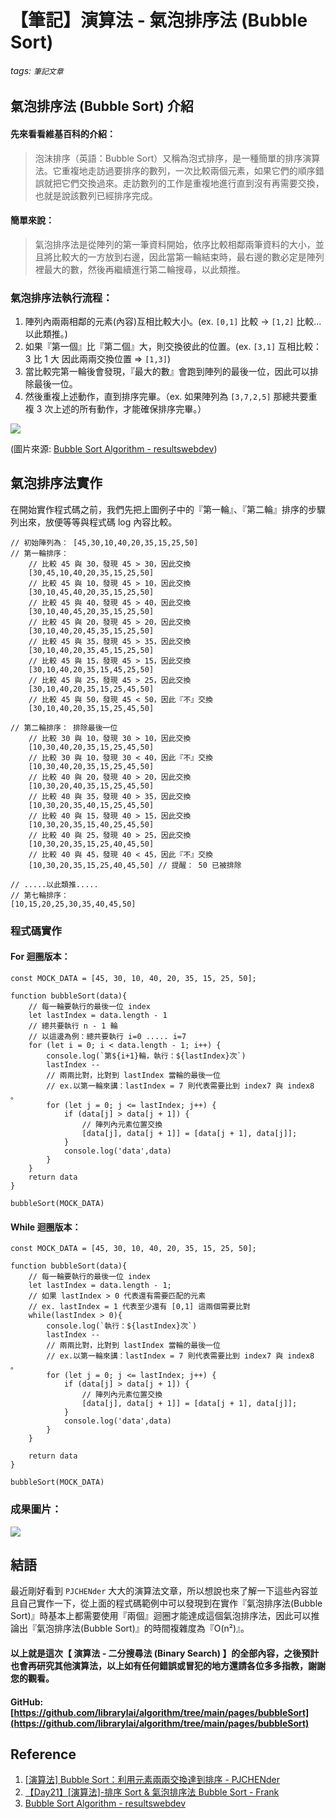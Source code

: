 # 【筆記】演算法 - 氣泡排序法 (Bubble Sort)

###### tags: `筆記文章`

## 氣泡排序法 (Bubble Sort) 介紹

#### 先來看看維基百科的介紹：

> 泡沫排序（英語：Bubble Sort）又稱為泡式排序，是一種簡單的排序演算法。它重複地走訪過要排序的數列，一次比較兩個元素，如果它們的順序錯誤就把它們交換過來。走訪數列的工作是重複地進行直到沒有再需要交換，也就是說該數列已經排序完成。

#### 簡單來說：

> 氣泡排序法是從陣列的第一筆資料開始，依序比較相鄰兩筆資料的大小，並且將比較大的一方放到右邊，因此當第一輪結束時，最右邊的數必定是陣列裡最大的數，然後再繼續進行第二輪搜尋，以此類推。

### 氣泡排序法執行流程：

1. 陣列內兩兩相鄰的元素(內容)互相比較大小。(ex. `[0,1]` 比較 -> `[1,2]` 比較...以此類推。)
2. 如果『第一個』比『第二個』大，則交換彼此的位置。(ex. `[3,1]` 互相比較：3 比 1 大 因此兩兩交換位置 => `[1,3]`)
3. 當比較完第一輪後會發現，『最大的數』會跑到陣列的最後一位，因此可以排除最後一位。
4. 然後重複上述動作，直到排序完畢。（ex. 如果陣列為 `[3,7,2,5]` 那總共要重複 3 次上述的所有動作，才能確保排序完畢。）

![](https://www.resultswebdev.com/wp-content/themes/results-website-design/uploads/bubble-sort-animation2.gif)

(圖片來源: [Bubble Sort Algorithm - resultswebdev](https://www.resultswebdev.com/bubble-sort-algorithm/))

## 氣泡排序法實作

在開始實作程式碼之前，我們先把上圖例子中的『第一輪』、『第二輪』排序的步驟列出來，放便等等與程式碼 log 內容比較。

```javascript=
// 初始陣列為： [45,30,10,40,20,35,15,25,50]
// 第一輪排序：
    // 比較 45 與 30，發現 45 > 30，因此交換
    [30,45,10,40,20,35,15,25,50]
    // 比較 45 與 10，發現 45 > 10，因此交換
    [30,10,45,40,20,35,15,25,50]
    // 比較 45 與 40，發現 45 > 40，因此交換
    [30,10,40,45,20,35,15,25,50]
    // 比較 45 與 20，發現 45 > 20，因此交換
    [30,10,40,20,45,35,15,25,50]
    // 比較 45 與 35，發現 45 > 35，因此交換
    [30,10,40,20,35,45,15,25,50]
    // 比較 45 與 15，發現 45 > 15，因此交換
    [30,10,40,20,35,15,45,25,50]
    // 比較 45 與 25，發現 45 > 25，因此交換
    [30,10,40,20,35,15,25,45,50]
    // 比較 45 與 50，發現 45 < 50，因此『不』交換
    [30,10,40,20,35,15,25,45,50]

// 第二輪排序： 排除最後一位
    // 比較 30 與 10，發現 30 > 10，因此交換
    [10,30,40,20,35,15,25,45,50]
    // 比較 30 與 10，發現 30 < 40，因此『不』交換
    [10,30,40,20,35,15,25,45,50]
    // 比較 40 與 20，發現 40 > 20，因此交換
    [10,30,20,40,35,15,25,45,50]
    // 比較 40 與 35，發現 40 > 35，因此交換
    [10,30,20,35,40,15,25,45,50]
    // 比較 40 與 15，發現 40 > 15，因此交換
    [10,30,20,35,15,40,25,45,50]
    // 比較 40 與 25，發現 40 > 25，因此交換
    [10,30,20,35,15,25,40,45,50]
    // 比較 40 與 45，發現 40 < 45，因此『不』交換
    [10,30,20,35,15,25,40,45,50] // 提醒： 50 已被排除

// .....以此類推.....
// 第七輪排序：
[10,15,20,25,30,35,40,45,50]

```

### 程式碼實作

#### For 迴圈版本：

```javascript=
const MOCK_DATA = [45, 30, 10, 40, 20, 35, 15, 25, 50];

function bubbleSort(data){
    // 每一輪要執行的最後一位 index
    let lastIndex = data.length - 1
    // 總共要執行 n - 1 輪
    // 以這邊為例：總共要執行 i=0 ..... i=7
    for (let i = 0; i < data.length - 1; i++) {
        console.log(`第${i+1}輪，執行：${lastIndex}次`)
        lastIndex --
        // 兩兩比對，比對到 lastIndex 當輪的最後一位
        // ex.以第一輪來講：lastIndex = 7 則代表需要比到 index7 與 index8 。
        for (let j = 0; j <= lastIndex; j++) {
            if (data[j] > data[j + 1]) {
                // 陣列內元素位置交換
                [data[j], data[j + 1]] = [data[j + 1], data[j]];
            }
            console.log('data',data)
        }
    }
    return data
}

bubbleSort(MOCK_DATA)
```

#### While 迴圈版本：

```javascript=
const MOCK_DATA = [45, 30, 10, 40, 20, 35, 15, 25, 50];

function bubbleSort(data){
    // 每一輪要執行的最後一位 index
    let lastIndex = data.length - 1;
    // 如果 lastIndex > 0 代表還有需要匹配的元素
    // ex. lastIndex = 1 代表至少還有 [0,1] 這兩個需要比對
    while(lastIndex > 0){
        console.log(`執行：${lastIndex}次`)
        lastIndex --
        // 兩兩比對，比對到 lastIndex 當輪的最後一位
        // ex.以第一輪來講：lastIndex = 7 則代表需要比到 index7 與 index8 。
        for (let j = 0; j <= lastIndex; j++) {
            if (data[j] > data[j + 1]) {
                // 陣列內元素位置交換
                [data[j], data[j + 1]] = [data[j + 1], data[j]];
            }
            console.log('data',data)
        }
    }

    return data
}

bubbleSort(MOCK_DATA)
```

### 成果圖片：

![](https://i.imgur.com/NS3Ic4I.png)

## 結語

最近剛好看到 `PJCHENder` 大大的演算法文章，所以想說也來了解一下這些內容並且自己實作一下，從上面的程式碼範例中可以發現到在實作『氣泡排序法(Bubble Sort)』時基本上都需要使用『兩個』迴圈才能達成這個氣泡排序法，因此可以推論出『氣泡排序法(Bubble Sort)』的時間複雜度為『O(n²)』。

#### 以上就是這次【 演算法 - 二分搜尋法 (Binary Search) 】的全部內容，之後預計也會再研究其他演算法，以上如有任何錯誤或冒犯的地方還請各位多多指教，謝謝您的觀看。

#### GitHub: [https://github.com/librarylai/algorithm/tree/main/pages/bubbleSort](https://github.com/librarylai/algorithm/tree/main/pages/bubbleSort)

## Reference

1. [[演算法] Bubble Sort：利用元素兩兩交換達到排序 - PJCHENder](https://pjchender.dev/dsa/algo-bubble-sort)
2. [【Day21】[演算法]-排序 Sort & 氣泡排序法 Bubble Sort - Frank](https://ithelp.ithome.com.tw/articles/10276184)
3. [Bubble Sort Algorithm - resultswebdev](https://www.resultswebdev.com/bubble-sort-algorithm/)
